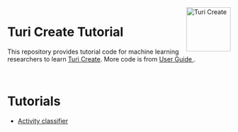 <img align="right" src="https://docs-assets.developer.apple.com/turicreate/turi-dog.svg" alt="Turi Create" width="100">

# Turi Create Tutorial


This repository provides tutorial code for machine learning researchers to learn [Turi Create](https://github.com/apple/turicreate). More code is from [User Guide ](https://apple.github.io/turicreate/docs/userguide/).

<br/>

# Tutorials

* [Activity classifier](/Activity%20classifier/README.md)
